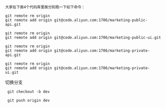 

	大家在下面4个代码库里面分别跑一下如下命令：

	git remote rm origin
	git remote add origin git@code.aliyun.com:1706/marketing-public-api.git

	git remote rm origin
	git remote add origin git@code.aliyun.com:1706/marketing-public-ui.git

	git remote rm origin
	git remote add origin git@code.aliyun.com:1706/marketing-private-api.git

	git remote rm origin
	git remote add origin git@code.aliyun.com:1706/marketing-private-ui.git
	 


切换分支

	 git checkout -b dev

	 git push origin dev

